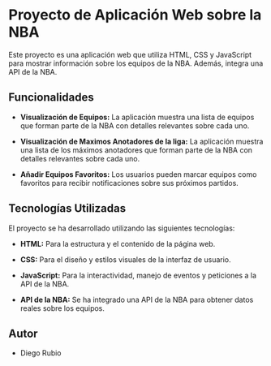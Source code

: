 # Proyecto de Aplicación Web sobre la NBA

Este proyecto es una aplicación web que utiliza HTML, CSS y JavaScript para mostrar información sobre los equipos de la NBA. Además, integra una API de la NBA.

## Funcionalidades

- **Visualización de Equipos:** La aplicación muestra una lista de equipos que forman parte de la NBA con detalles relevantes sobre cada uno.

-  **Visualización de Maximos Anotadores de la liga:** La aplicación muestra una lista de los máximos anotadores que forman parte de la NBA con detalles relevantes sobre cada uno.

- **Añadir Equipos Favoritos:** Los usuarios pueden marcar equipos como favoritos para recibir notificaciones sobre sus próximos partidos.

## Tecnologías Utilizadas

El proyecto se ha desarrollado utilizando las siguientes tecnologías:

- **HTML:** Para la estructura y el contenido de la página web.
  
- **CSS:** Para el diseño y estilos visuales de la interfaz de usuario.
  
- **JavaScript:** Para la interactividad, manejo de eventos y peticiones a la API de la NBA.

- **API de la NBA:** Se ha integrado una API de la NBA para obtener datos reales sobre los equipos.

## Autor

- Diego Rubio
